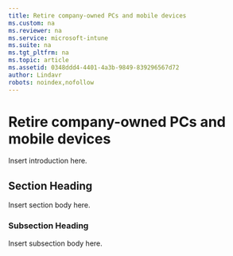 ```yaml
---
title: Retire company-owned PCs and mobile devices
ms.custom: na
ms.reviewer: na
ms.service: microsoft-intune
ms.suite: na
ms.tgt_pltfrm: na
ms.topic: article
ms.assetid: 0348ddd4-4401-4a3b-9849-839296567d72
author: Lindavr
robots: noindex,nofollow
---
```

# Retire company-owned PCs and mobile devices
Insert introduction here.

## Section Heading
Insert section body here.

### Subsection Heading
Insert subsection body here.


